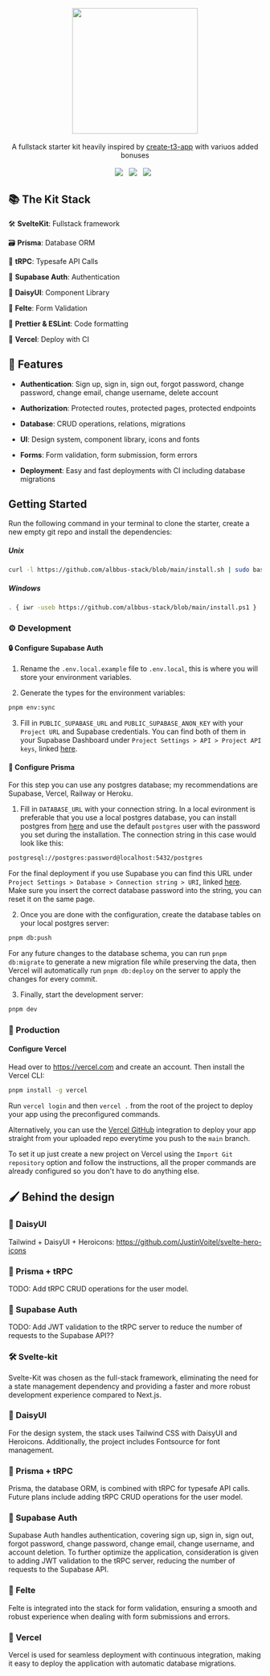 <p align="center"> 
     <img src="https://svgshare.com/i/vcw.svg" height="250"/> 
     </br> </br> 
     A fullstack starter kit heavily inspired by <a href="https://create.t3.gg/">create-t3-app</a> with variuos added bonuses 
     </br> </br> 
     <img src="https://img.shields.io/badge/TypeScript-007ACC?style=for-the-badge&logo=typescript&logoColor=white"/>&nbsp;&nbsp; 
     <img src="https://img.shields.io/badge/Supabase-2A9D69?style=for-the-badge&logo=supabase&logoColor=white"/>&nbsp;&nbsp; 
     <img src="https://img.shields.io/badge/Vercel-000000?style=for-the-badge&logo=vercel&logoColor=white"/>&nbsp;&nbsp; 
 </p> 
  
 ## 📚 The Kit Stack 
  
 🛠️ **SvelteKit**: Fullstack framework 
  
 🗃️ **Prisma**: Database ORM 
  
 🧹 **tRPC**: Typesafe API Calls 
  
 🔐 **Supabase Auth**: Authentication 
  
 🎨 **DaisyUI**: Component Library 
  
 📝 **Felte**: Form Validation 
  
 📃 **Prettier & ESLint**: Code formatting 
  
 🤖 **Vercel**: Deploy with CI 
  
 ## 🔌 Features 
  
 - **Authentication**: Sign up, sign in, sign out, forgot password, change password, change email, change username, delete account 
  
 - **Authorization**: Protected routes, protected pages, protected endpoints 
  
 - **Database**: CRUD operations, relations, migrations 
  
 - **UI**: Design system, component library, icons and fonts 
  
 - **Forms**: Form validation, form submission, form errors 
  
 - **Deployment**: Easy and fast deployments with CI including database migrations 
  
 ## Getting Started 
  
 Run the following command in your terminal to clone the starter, create a new empty git repo and install the dependencies:

##### Unix
 
 ```bash
curl -l https://github.com/albbus-stack/blob/main/install.sh | sudo bash
```

##### Windows

 ```bash
. { iwr -useb https://github.com/albbus-stack/blob/main/install.ps1 } | iex; install
```
  
 ### ⚙️ Development 
  
 #### 🔒 Configure Supabase Auth 
  
 1. Rename the `.env.local.example` file to `.env.local`, this is where you will store your environment variables. 
  
 2. Generate the types for the environment variables: 
  
 ```bash 
 pnpm env:sync 
 ``` 
  
 3. Fill in `PUBLIC_SUPABASE_URL` and `PUBLIC_SUPABASE_ANON_KEY` with your `Project URL` and Supabase credentials. You can find both of them in your Supabase Dashboard under `Project Settings > API > Project API keys`, linked [here](https://supabase.com/dashboard/project/_/settings/api). 
  
 #### 🔋 Configure Prisma 
  
 For this step you can use any postgres database; my recommendations are Supabase, Vercel, Railway or Heroku. 
  
 1. Fill in `DATABASE_URL` with your connection string. In a local evironment is preferable that you use a local postgres database, you can install postgres from [here](https://www.postgresql.org/download/) and use the default `postgres` user with the password you set during the installation. The connection string in this case would look like this: 
  
 ```bash 
 postgresql://postgres:password@localhost:5432/postgres 
 ``` 
  
 For the final deployment if you use Supabase you can find this URL under `Project Settings > Database > Connection string > URI`, linked [here](https://supabase.com/dashboard/project/_/settings/database). Make sure you insert the correct database password into the string, you can reset it on the same page. 
  
 2. Once you are done with the configuration, create the database tables on your local postgres server: 
  
 ```bash 
 pnpm db:push 
 ``` 
  
 For any future changes to the database schema, you can run `pnpm db:migrate` to generate a new migration file while preserving the data, then Vercel will automatically run `pnpm db:deploy` on the server to apply the changes for every commit. 
  
 3. Finally, start the development server: 
  
 ```bash 
 pnpm dev 
 ``` 
  
 ### 🚀 Production 
  
 #### Configure Vercel 
  
 Head over to <https://vercel.com> and create an account. Then install the Vercel CLI: 
  
 ```bash 
 pnpm install -g vercel 
 ``` 
  
 Run `vercel login` and then `vercel .` from the root of the project to deploy your app using the preconfigured commands. 
  
 Alternatively, you can use the [Vercel GitHub](https://vercel.com/docs/git-integrations) integration to deploy your app straight from your uploaded repo everytime you push to the `main` branch. 
  
 To set it up just create a new project on Vercel using the `Import Git repository` option and follow the instructions, all the proper commands are already configured so you don't have to do anything else. 
  
 ## 🖌️ Behind the design 

 ### 🎨 DaisyUI 
  
 Tailwind + DaisyUI + Heroicons: <https://github.com/JustinVoitel/svelte-hero-icons>
  
 ### 🧹 Prisma + tRPC 
  
 TODO: Add tRPC CRUD operations for the user model. 
  
 ### 🔐 Supabase Auth 
  
 TODO: Add JWT validation to the tRPC server to reduce the number of requests to the Supabase API?? 

 ### 🛠️ Svelte-kit

 Svelte-Kit was chosen as the full-stack framework, eliminating the need for a state management dependency and providing a faster and more robust development experience compared to Next.js.

 ### 🎨 DaisyUI

 For the design system, the stack uses Tailwind CSS with DaisyUI and Heroicons. Additionally, the project includes Fontsource for font management.

 ### 🧹 Prisma + tRPC

 Prisma, the database ORM, is combined with tRPC for typesafe API calls. Future plans include adding tRPC CRUD operations for the user model.

 ### 🔐 Supabase Auth

 Supabase Auth handles authentication, covering sign up, sign in, sign out, forgot password, change password, change email, change username, and account deletion. To further optimize the application, consideration is given to adding JWT validation to the tRPC server, reducing the number of requests to the Supabase API.

 ### 📝 Felte

 Felte is integrated into the stack for form validation, ensuring a smooth and robust experience when dealing with form submissions and errors.

 ### 🤖 Vercel

 Vercel is used for seamless deployment with continuous integration, making it easy to deploy the application with automatic database migrations.


